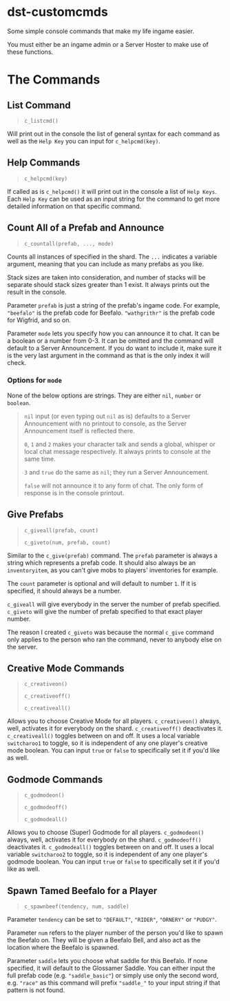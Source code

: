# dst-customcmds
Some simple console commands that make my life ingame easier.

You must either be an ingame admin or a Server Hoster to make use of these functions.

# The Commands

## List Command

> `c_listcmd()`

Will print out in the console the list of general syntax for each command as well as the `Help Key` you can input for `c_helpcmd(key)`.

## Help Commands

> `c_helpcmd(key)`

If called as is `c_helpcmd()` it will print out in the console a list of `Help Keys`. Each `Help Key` can be used as an input string for the command to get more detailed information on that specific command. 

## Count All of a Prefab and Announce

> `c_countall(prefab, ..., mode)`

Counts all instances of specified in the shard. The `...` indicates a variable argument, meaning that you can include as many prefabs as you like. 

Stack sizes are taken into consideration, and number of stacks will be separate should stack sizes greater than 1 exist. It always prints out the result in the console.

Parameter `prefab` is just a string of the prefab's ingame code. For example, `"beefalo"` is the prefab code for Beefalo. `"wathgrithr"` is the prefab code for Wigfrid, and so on.

Parameter `mode` lets you specify how you can announce it to chat. It can be a boolean or a number from 0-3. It can be omitted and the command will default to a Server Announcement. If you do want to include it, make sure it is the very last argument in the command as that is the only index it will check.

### Options for `mode`

None of the below options are strings. They are either `nil`, `number` or `boolean`.

> `nil` input (or even typing out `nil` as is) defaults to a Server Announcement with no printout to console, as the Server Announcement itself is reflected there.
> 
> `0`, `1` and `2` makes your character talk and sends a global, whisper or local chat message respectively. It always prints to console at the same time.
>
> `3` and `true` do the same as `nil`; they run a Server Announcement.
> 
> `false` will not announce it to any form of chat. The only form of response is in the console printout.

## Give Prefabs

> `c_giveall(prefab, count)`
> 
> `c_giveto(num, prefab, count)`

Similar to the `c_give(prefab)` command. The `prefab` parameter is always a string which represents a prefab code. It should also always be an `inventoryitem`, as you can't give mobs to players' inventories for example.

The `count` parameter is optional and will default to number `1`. If it is specified, it should always be a number.

`c_giveall` will give everybody in the server the number of prefab specified. 
`c_giveto` will give the number of prefab specified to that exact player number. 

The reason I created `c_giveto` was because the normal `c_give` command only applies to the person who ran the command, never to anybody else on the server.

## Creative Mode Commands

> `c_creativeon()`
> 
> `c_creativeoff()`
> 
> `c_creativeall()`

Allows you to choose Creative Mode for all players. 
`c_creativeon()` always, well, activates it for everybody on the shard. 
`c_creativeoff()` deactivates it.
`c_creativeall()` toggles between on and off. It uses a local variable `switcharoo1` to toggle, so it is independent of any one player's creative mode boolean. You can input `true` or `false` to specifically set it if you'd like as well.

## Godmode Commands

> `c_godmodeon()`
> 
> `c_godmodeoff()`
> 
> `c_godmodeall()`

Allows you to choose (Super) Godmode for all players. 
`c_godmodeon()` always, well, activates it for everybody on the shard. 
`c_godmodeoff()` deactivates it.
`c_godmodeall()` toggles between on and off. It uses a local variable `switcharoo2` to toggle, so it is independent of any one player's godmode boolean. You can input `true` or `false` to specifically set it if you'd like as well.

## Spawn Tamed Beefalo for a Player

> `c_spawnbeef(tendency, num, saddle)`

Parameter `tendency` can be set to `"DEFAULT"`, `"RIDER"`, `"ORNERY"` or `"PUDGY"`. 

Parameter `num` refers to the player number of the person you'd like to spawn the Beefalo on. They will be given a Beefalo Bell, and also act as the location where the Beefalo is spawned.

Parameter `saddle` lets you choose what saddle for this Beefalo. If none specified, it will default to the Glossamer Saddle. You can either input the full prefab code (e.g. `"saddle_basic"`) or simply use only the second word, e.g. `"race"` as this command will prefix `"saddle_"` to your input string if that pattern is not found.
